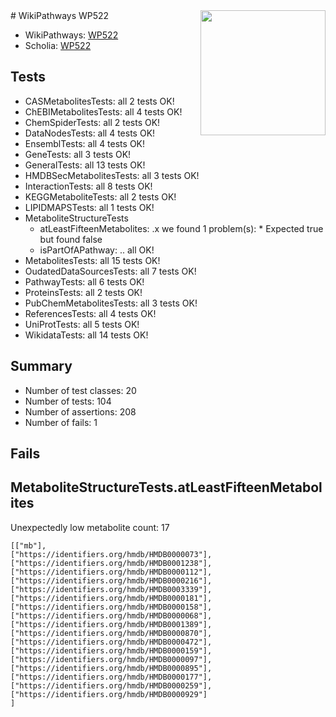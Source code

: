 <img style="float: right; width: 200px" src="https://upload.wikimedia.org/wikipedia/commons/thumb/8/83/Wplogo_with_text_500.png/640px-Wplogo_with_text_500.png" />
# WikiPathways WP522

* WikiPathways: [WP522](https://new.wikipathways.org/pathways/WP522)
* Scholia: [WP522](https://scholia.toolforge.org/wikipathways/WP522)
## Tests
* CASMetabolitesTests: all 2 tests OK!
* ChEBIMetabolitesTests: all 4 tests OK!
* ChemSpiderTests: all 2 tests OK!
* DataNodesTests: all 4 tests OK!
* EnsemblTests: all 4 tests OK!
* GeneTests: all 3 tests OK!
* GeneralTests: all 13 tests OK!
* HMDBSecMetabolitesTests: all 3 tests OK!
* InteractionTests: all 8 tests OK!
* KEGGMetaboliteTests: all 2 tests OK!
* LIPIDMAPSTests: all 1 tests OK!
* MetaboliteStructureTests
    * atLeastFifteenMetabolites: .x we found 1 problem(s):
            * Expected true but found false
    * isPartOfAPathway: .. all OK!
* MetabolitesTests: all 15 tests OK!
* OudatedDataSourcesTests: all 7 tests OK!
* PathwayTests: all 6 tests OK!
* ProteinsTests: all 2 tests OK!
* PubChemMetabolitesTests: all 3 tests OK!
* ReferencesTests: all 4 tests OK!
* UniProtTests: all 5 tests OK!
* WikidataTests: all 14 tests OK!


## Summary

* Number of test classes: 20
* Number of tests: 104
* Number of assertions: 208
* Number of fails: 1

## Fails

<a name="3b0f943f" />

## MetaboliteStructureTests.atLeastFifteenMetabolites

Unexpectedly low metabolite count: 17

```
[["mb"],
["https://identifiers.org/hmdb/HMDB0000073"],
["https://identifiers.org/hmdb/HMDB0001238"],
["https://identifiers.org/hmdb/HMDB0000112"],
["https://identifiers.org/hmdb/HMDB0000216"],
["https://identifiers.org/hmdb/HMDB0003339"],
["https://identifiers.org/hmdb/HMDB0000181"],
["https://identifiers.org/hmdb/HMDB0000158"],
["https://identifiers.org/hmdb/HMDB0000068"],
["https://identifiers.org/hmdb/HMDB0001389"],
["https://identifiers.org/hmdb/HMDB0000870"],
["https://identifiers.org/hmdb/HMDB0000472"],
["https://identifiers.org/hmdb/HMDB0000159"],
["https://identifiers.org/hmdb/HMDB0000097"],
["https://identifiers.org/hmdb/HMDB0000895"],
["https://identifiers.org/hmdb/HMDB0000177"],
["https://identifiers.org/hmdb/HMDB0000259"],
["https://identifiers.org/hmdb/HMDB0000929"]
]
```

